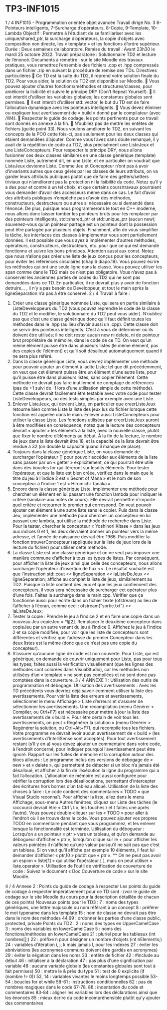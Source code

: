 # TP3-INF1015
1 / 4 
INF1015 - Programmation orientée objet avancée 
Travail dirigé No. 3 
6-Pointeurs intelligents, 7-Surcharge d’opérateurs,
8-Copie, 9-Template, 10-Lambda 
Objectif : Permettre à l’étudiant de se familiariser avec les unique/shared_ptr, la surcharge 
d’opérateurs, la copie d’objets avec composition non directe, les « template » et les 
fonctions d’ordre supérieur. 
Durée : Deux semaines de laboratoire. 
Remise du travail : Avant 23h30 le mardi 25 octobre 2022.
Travail préparatoire : Solutionnaire TD2 et lecture de l’énoncé. 
Documents à remettre : sur le site Moodle des travaux pratiques, vous remettrez l’ensemble des fichiers .cpp et 
.hpp compressés dans un fichier .zip en suivant la procédure de remise des TDs.
Directives particulières 
 Ce TD est la suite du TD2, il reprend votre solution finale du TD2. Pour vous aider, la solution du TD2 est 
disponible sur Moodle. 
 Vous pouvez ajouter d’autres fonctions/méthodes et structures/classes, pour améliorer la lisibilité et suivre 
le principe DRY (Don’t Repeat Yourself). 
 Il est interdit d’utiliser les variables globales; les constantes globales sont permises. 
 Il est interdit d’utiliser std::vector, le but du TD est de faire l’allocation dynamique avec les pointeurs 
intelligents. 
 Vous devez éliminer ou expliquer tout avertissement de « build » donné par le compilateur (avec /W4). 
 Respecter le guide de codage, les points pertinents pour ce travail sont donnés en annexe à la fin. 
 N’oubliez pas de mettre les entêtes de fichiers (guide point 33). 
Nous voulons améliorer le TD2, en suivant les concepts de la POO cette fois-ci, pas seulement pour les deux 
classes qui étaient demandées d’ajouter. Comme vous l’avez sans doute remarqué, il y avait de la répétition de 
code au TD2, plus précisément une ListeJeux et une ListeConcepteurs. Pour respecter le principe DRY, nous 
allons fusionner ces deux classes similaires en une classe générique (template) nommée Liste, autrement dit, en 
une Liste<T>, et en particulier on voudrait que ListeJeux devienne Liste<Jeu>. 
Comme Jeu et Concepteur n’ont pas à avoir d’invariants autres que ceux gérés par les classes de leurs 
attributs, on va garder leurs attributs publiques plutôt que de faire des getters/setters triviaux qui n’améliorent 
pas la protection ni la lisibilité du code. Notez qu’il y a des pour et contre à un tel choix, et que certains 
cours/travaux pourraient vous demander d’avoir des accesseurs même dans ce cas. Le fait d’avoir des attributs 
publiques n’empêche pas d’avoir des méthodes, constructeurs, destructeurs ou autres si nécessaire ou si 
demandé dans l’énoncé. 
De plus, puisque nous programmerons le tout en C++ moderne, nous allons donc laisser tomber les pointeurs 
bruts pour les remplacer par des pointeurs intelligents, std::shared_ptr et std::unique_ptr (aucun 
new); souvenez-vous qu’un pointeur partagé est un pointeur dont la possession peut être partagée par plusieurs 
objets. Finalement, afin de vous simplifier la tâche, les interfaces des classes à implémenter vous sont 
partiellement données. Il est possible que vous ayez à implémenter d’autres méthodes, opérateurs, 
constructeurs, destructeurs, etc. pour que ce qui est demandé fonctionne et suivre les bons principes. Attention 
aussi aux const. Notez que nous n’allons pas créer une liste de jeux conçus pour les concepteurs, pour éviter 
les références circulaires (chap.6 diapo.19). 
Vous pouvez écrire les méthodes qui ont une seule ligne dans la classe. Vous pouvez utiliser les span comme 
dans le TD2 mais ce n’est pas obligatoire. Vous n’avez pas à conserver les anciennes parties de codes du TD2 
qui ne sont pas demandées dans ce TD. En particulier, il ne devrait plus y avoir de fonction detruire… , il n’y 
a pas besoin de Developpeur, et tout le main après la ligneSeparation n’a pas à être conservé. 
2 / 4 
Travail à faire : 
1) Créer une classe générique nommée Liste, qui sera en partie similaire à ListeDeveloppeurs du TD2 
(vous pouvez reprendre le code de la classe du TD2 et le modifier, le solutionnaire du TD2 peut vous aider). 
N’oubliez pas que c’est une classe générique donc qu’il faut définit toutes les méthodes dans le .hpp (au lieu 
d’avoir aussi un .cpp). Cette classe doit se servir des pointeurs intelligents. C’est à vous de déterminer où 
ils doivent être utilisés; il ne doit rester aucun new ni delete, ni de pointeur brut propriétaire de mémoire, 
dans le code de ce TD. On veut qu’un même élément puisse être dans plusieurs listes (le même élément, pas 
des copies de l’élément) et qu’il soit désalloué automatiquement quand il ne sera plus référé. 
2) Dans la classe générique Liste, vous devrez implémenter une méthode pour pouvoir ajouter un élément à 
ladite Liste; tel que dit précédemment, on veut que cet élément puisse être un élément d’une autre liste, 
pour qu’il puisse être dans plusieurs listes, sans copier l’élément. Cette méthode ne devrait pas faire 
inutilement de comptage de références (pas de +1 suivi de -1 lors d’une utilisation simple de cette 
méthode). Cette classe devrait facilement être testable avec votre code pour tester ListeDeveloppeurs, 
ou des tests simples par exemple avec une Liste<int>. 
3) Enlever ListeJeux, qui devient Liste<Jeu>, en particulier que creerListeJeux retourne bien comme 
Liste<Jeu> la liste des jeux lus du fichier lorsque cette fonction est appelée dans le main. Enlever aussi 
ListeConcepteurs pour utiliser la classe Liste. Les fonctions utilisées par creerListeJeux auront à 
être modifiées en conséquence; notez que la lecture des concepteurs devrait « ajouter » les éléments à la 
liste, avec la nouvelle classe, plutôt que fixer le nombre d’éléments au début. À la fin de la lecture, le 
nombre de jeux dans la liste devrait être 18, et la capacité de la liste devrait être rendue à 32 (on double la 
capacité quand il manque de place). 
4) Toujours dans la classe générique Liste, on vous demande de surcharger l’opérateur [] pour pouvoir 
accéder aux éléments de la liste sans passer par un « getter » explicitement, ce qui pourrait être utile dans 
des boucles for qui itéreront sur lesdits éléments. Pour tester l’opérateur, et que la liste est bien créée, 
vérifiez dans le main que le titre du jeu à l’indice 2 est « Secret of Mana » et le nom de son concepteur à 
l’indice 1 est « Hiromichi Tanaka ». 
5) Encore dans la classe générique Liste, implémenter une méthode pour chercher un élément en lui passant 
une fonction lambda pour indiquer le critère (similaire aux notes de cours). Elle devrait permettre n’importe 
quel critère et retourner le premier qui correspond. On veut pouvoir ajouter cet élément à une autre liste 
sans le copier. Puis dans la classe Jeu, implémenter une méthode pour chercher un concepteur en lui 
passant une lambda, qui utilise la méthode de recherche dans Liste. Pour la tester, chercher le concepteur 
« Yoshinori Kitase » dans les jeux aux indices 0 et 1, les deux devraient donner un pointeur vers la même 
adresse, et l’année de naissance devrait être 1966. Puis modifier la fonction trouverConcepteur
(appliquée sur la liste de jeux lors de la lecture du fichier) pour utiliser cette méthode. 
6) La classe Liste est une classe générique et on ne veut pas imposer une manière commune d’afficher à tous 
les types de listes. Par conséquent, pour afficher la liste de jeux ainsi que celle des concepteurs, nous allons 
surcharger l’opérateur d’insertion de flux <<. Le résultat souhaité est que l’instruction std::cout << 
ligneSeparation << laListeDeJeux << ligneSeparation; affiche au complet la liste de jeux, 
similairement au TD2. Puisque la liste contient des jeux et que les jeux contiennent des concepteurs, il vous 
sera nécessaire de surcharger cet opérateur plus d’une fois. Faites la surcharge dans le main.cpp. Vérifier 
que ça fonctionne aussi pour écrite dans un fichier texte (ofstream) au lieu de l’afficher à l’écran, comme 
ceci : ofstream("sortie.txt") << laListeDeJeux; 
7) Tester la copie : Prendre le jeu à l’indice 2 et en faire une copie dans un nouveau Jeu copieJeu = 
*lj[2]. Remplacer le deuxième concepteur dans copieJeu par un autre venant du jeu à l’indice 0. 
Affichez le jeu à l’indice 2 et sa copie modifiée, pour voir que les liste de concepteurs sont différentes et 
vérifiez que l’adresse du premier Concepteur dans les deux listes est la même (donc que ce n’est pas une 
copie du concepteur).
8) S’assurer qu’aucune ligne de code est non couverte. Pour Liste, qui est générique, on demande de couvrir 
uniquement pour Liste<Jeu>, pas pour tous les types; faites aussi la vérification visuellement (que les 
lignes des méthodes sont colorées dans VisualStudio), car les méthodes non utilisées d’un « template » ne 
sont pas compilées et ne sont donc pas comptées dans la couverture. 
3 / 4 
ANNEXE 1 : Utilisation des outils de programmation et débogage. 
Utilisation des avertissements : 
Avec les TD précédents vous devriez déjà savoir comment utiliser la liste des avertissements. Pour voir la liste des 
erreurs et avertissements, sélectionner le menu Affichage > Liste d’erreurs et s’assurer de sélectionner les 
avertissements. Une recompilation (menu Générer > Compiler, ou Ctrl+F7) est nécessaire pour mettre à jour la liste 
des avertissements de « build ». Pour être certain de voir tous les avertissements, on peut « Regénérer la solution » 
(menu Générer > Regénérer la solution, ou Ctrl+Alt+F7), qui recompile tous les fichiers. 
Votre programme ne devrait avoir aucun avertissement de « build » (les avertissements d’IntelliSense sont 
acceptés). Pour tout avertissement restant (s’il y en a) vous devez ajouter un commentaire dans votre code, à 
l’endroit concerné, pour indiquer pourquoi l’avertissement peut être ignoré. 
Rapport sur les fuites de mémoire et la corruption autour des blocs alloués : 
Le programme inclus des versions de débogage de « new » et « delete », qui permettent de détecter si un bloc n’a 
jamais été désalloué, et afficher à la fin de l’exécution la ligne du programme qui a fait l’allocation. L’allocation de 
mémoire est aussi configurée pour vérifier la corruption lors des désallocations, permettant d’intercepter des 
écritures hors bornes d’un tableau alloué. 
Utilisation de la liste des choses à faire : 
Le code contient des commentaires « TODO » que Visual Studio reconnaît. Pour afficher la liste, allez dans le 
menu Affichage, sous-menu Autres fenêtres, cliquez sur Liste des tâches (le raccourci devrait être « Ctrl \ t », 
les touches \ et t faites une après l’autre). Vous pouvez double-cliquer sur les « TODO » pour aller à l’endroit où 
il se trouve dans le code. Vous pouvez ajouter vos propres TODO en commentaire pendant que vous programmez, 
et les enlever lorsque la fonctionnalité est terminée. 
Utilisation du débogueur : 
Lorsqu’on a un pointeur « ptr » vers un tableau, et qu’on demande au débogueur d’afficher « ptr », lorsqu’on clique 
sur le + pour afficher les valeurs pointées il n’affiche qu’une valeur puisqu’il ne sait pas que c’est un tableau. Si on 
veut qu’il affiche par exemple 10 éléments, il faut lui demander d’afficher « ptr,10 » plutôt que « ptr ». 
** On ne peut pas avoir un espion « liste[1] » qui utilise l’opérateur [ ], mais on peut utiliser « liste.operator[](1) ». 
Utilisation de l’outil de vérification de couverture de code : 
Suivez le document « Doc Couverture de code » sur le site Moodle. 
 
4 / 4 
Annexe 2 : Points du guide de codage à respecter 
Les points du guide de codage à respecter impérativement pour ce TD sont : 
(voir le guide de codage sur le site Moodle du cours pour la description détaillée de chacun de ces points) 
Nouveaux points pour le TD3 : 
7 : noms des types génériques, une lettre majuscule ou nom référant à un concept 
8 : préférer le mot typename dans les template 
15 : nom de classe ne devrait pas être dans le nom des méthodes 
44,69 : ordonner les parties d’une classe public, protected, private 
Points du TD2 : 
2 : noms des types en UpperCamelCase
3 : noms des variables en lowerCamelCase
5 : noms des fonctions/méthodes en lowerCamelCase
21 : pluriel pour les tableaux (int nombres[];) 
22 : préfixe n pour désigner un nombre d’objets (int nElements;) 
24 : variables d’itération i, j, k mais jamais l, pour les indexes
27 : éviter les abréviations (les acronymes communs doivent être gardés en acronymes)
29 : éviter la négation dans les noms
33 : entête de fichier
42 : #include au début
46 : initialiser à la déclaration
47 : pas plus d'une signification par variable
48 : aucune variable globale (les constantes globales sont tout à fait permises) 
50 : mettre le & près du type 
51 : test de 0 explicite (if (nombre != 0)) 
52, 14 : variables vivantes le moins longtemps possible
53-54 : boucles for et while
58-61 : instructions conditionnelles 
62 : pas de nombres magiques dans le code
67-78, 88 : indentation du code et commentaires 
83-84 : aligner les variables lors des déclarations ainsi que les énoncés 
85 : mieux écrire du code incompréhensible plutôt qu’y ajouter des commentaires 

